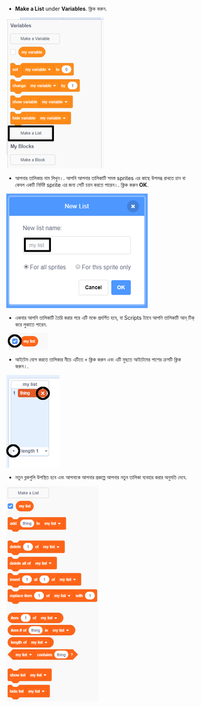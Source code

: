+ **Make a List** under **Variables**. ক্লিক করুন.

![Make a list](images/make-a-list-annotated.png)

+ আপনার তালিকার নাম লিখুন।. আপনি আপনার তালিকাটি সমস্ত sprites এর কাছে উপলব্ধ রাখতে চান বা কেবল একটি নির্দিষ্ট sprite এর জন্য সেটি চয়ন করতে পারেন।. ক্লিক করুন **OK**.

![List name](images/list-name-annotated.png)

+ একবার আপনি তালিকাটি তৈরি করার পরে এটি মঞ্চে প্রদর্শিত হবে, বা Scripts ট্যাবে আপনি তালিকাটি আন্ টিক্ করে লুকাতে পারেন.

![List show/hide](images/list-show-hide-annotated.png)

+ আইটেম যোগ করতে তালিকার নীচে এটিতে `+` ক্লিক করুন এবং এটি মুছতে আইটেমের পাশের ক্রসটি ক্লিক করুন।.

![List show/hide](images/list-add-delete-annotated.png)

+ নতুন ব্লকগুলি উপস্থিত হবে এবং আপনাকে আপনার প্রকল্পে আপনার নতুন তালিকা ব্যবহার করার অনুমতি দেবে.

![List blocks](images/list-blocks.png)